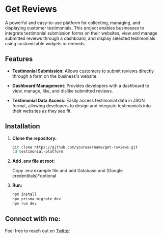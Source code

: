 
# Get Reviews

A powerful and easy-to-use platform for collecting, managing, and displaying customer testimonials. This project enables businesses to integrate testimonial submission forms on their websites, view and manage submitted reviews through a dashboard, and display selected testimonials using customizable widgets or embeds.

## Features

- **Testimonial Submission**: Allows customers to submit reviews directly through a form on the business's website.

- **Dashboard Management**: Provides developers with a dashboard to view, manage, like, and dislike submitted reviews.

- **Testimonial Data Access**: Easily access testimonial data in JSON format, allowing developers to design and integrate testimonials into their websites as they see fit.

## Installation

1. **Clone the repository:**
   ```bash
   git clone https://github.com/yourusername/get-reviews.git
   cd testimonial-platform

2. **Add .env file at root:**

    Copy .env.example file and    add Database and (Google credentitals)*optional

3. **Run:**
    ```bash
    npm install
    npx prisma migrate dev
    npm run dev


## **Connect with me:**
Feel free to reach out on [Twitter](https://twitter.com/_x_ankit)
